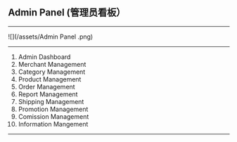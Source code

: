 ## Admin Panel \(管理员看板）

---

![](/assets/Admin Panel .png)

---

1. Admin Dashboard 
2. Merchant Management
3. Category Management
4. Product Management 
5. Order Management
6. Report Management
7. Shipping Management 
8. Promotion Management 
9. Comission Management
10. Information Mangement  

---



